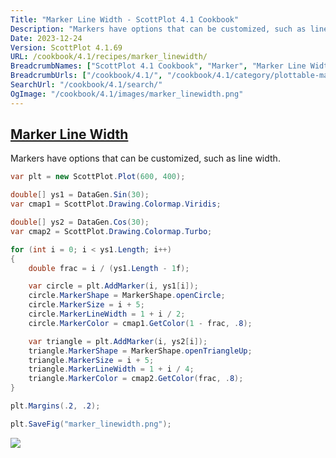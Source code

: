 ```yaml
---
Title: "Marker Line Width - ScottPlot 4.1 Cookbook"
Description: "Markers have options that can be customized, such as line width."
Date: 2023-12-24
Version: ScottPlot 4.1.69
URL: /cookbook/4.1/recipes/marker_linewidth/
BreadcrumbNames: ["ScottPlot 4.1 Cookbook", "Marker", "Marker Line Width"]
BreadcrumbUrls: ["/cookbook/4.1/", "/cookbook/4.1/category/plottable-marker", "/cookbook/4.1/recipes/marker_linewidth/"]
SearchUrl: "/cookbook/4.1/search/"
OgImage: "/cookbook/4.1/images/marker_linewidth.png"
---
```


<h2><a id='marker-line-width' href='/cookbook/4.1/recipes/marker_linewidth/'>Marker Line Width</a></h2>

Markers have options that can be customized, such as line width.

```cs
var plt = new ScottPlot.Plot(600, 400);

double[] ys1 = DataGen.Sin(30);
var cmap1 = ScottPlot.Drawing.Colormap.Viridis;

double[] ys2 = DataGen.Cos(30);
var cmap2 = ScottPlot.Drawing.Colormap.Turbo;

for (int i = 0; i < ys1.Length; i++)
{
    double frac = i / (ys1.Length - 1f);

    var circle = plt.AddMarker(i, ys1[i]);
    circle.MarkerShape = MarkerShape.openCircle;
    circle.MarkerSize = i + 5;
    circle.MarkerLineWidth = 1 + i / 2;
    circle.MarkerColor = cmap1.GetColor(1 - frac, .8);

    var triangle = plt.AddMarker(i, ys2[i]);
    triangle.MarkerShape = MarkerShape.openTriangleUp;
    triangle.MarkerSize = i + 5;
    triangle.MarkerLineWidth = 1 + i / 4;
    triangle.MarkerColor = cmap2.GetColor(frac, .8);
}

plt.Margins(.2, .2);

plt.SaveFig("marker_linewidth.png");
```

<img src='../../images/marker_linewidth.png' class='d-block mx-auto my-5' />


